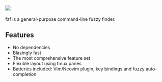 # [![](https://img.shields.io/chocolatey/v/fzf.svg?color=red&label=fzf)](https://chocolatey.org/packages/fzf)


fzf is a general-purpose command-line fuzzy finder.

## Features

- No dependencies
- Blazingly fast
- The most comprehensive feature set
- Flexible layout using tmux panes
- Batteries included: Vim/Neovim plugin, key bindings and fuzzy auto-completion
